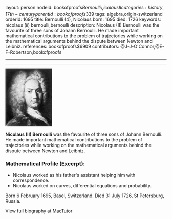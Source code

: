 layout: person
nodeid: bookofproofs$Bernoulli_NicolausII
categories: history,17th-century
parentid: bookofproofs$339
tags: algebra,origin-switzerland
orderid: 1695
title: Bernoulli (4), Nicolaus
born: 1695
died: 1726
keywords: nicolaus (ii) bernoulli,bernoulli
description: Nicolaus (II) Bernoulli was the favourite of three sons of Johann Bernoulli. He made important mathematical contributions to the problem of trajectories while working on the mathematical arguments behind the dispute between Newton and Leibniz.
references: bookofproofs$6909
contributors: @J-J-O'Connor,@E-F-Robertson,bookofproofs

---



---

![Bernoulli_Nicolaus(II).jpg](https://github.com/bookofproofs/bookofproofs.github.io/blob/main/_sources/_assets/images/portraits/Bernoulli_Nicolaus(II).jpg?raw=true)

**Nicolaus (II) Bernoulli** was the favourite of three sons of Johann Bernoulli. He made important mathematical contributions to the problem of trajectories while working on the mathematical arguments behind the dispute between Newton and Leibniz.

### Mathematical Profile (Excerpt):
* Nicolaus worked as his father's assistant helping him with correspondence.
* Nicolaus worked on curves, differential equations and probability.

Born 6 February 1695, Basel, Switzerland. Died 31 July 1726, St Petersburg, Russia.

View full biography at [MacTutor](https://mathshistory.st-andrews.ac.uk/Biographies/Bernoulli_Nicolaus(II)/)
